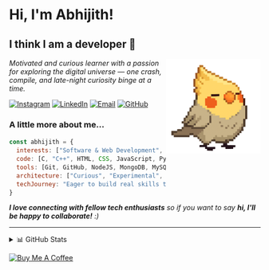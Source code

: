 # Hi, I'm Abhijith!
## I think I am a developer 🙂

<img align='right' src="assets/my-birb/tiel.gif" width="190">

<p><em>Motivated and curious learner with a passion for exploring the digital universe — one crash, compile, and late-night curiosity binge at a time.</em></p>

[![Instagram](https://img.shields.io/badge/Instagram-%23E4405F.svg?logo=Instagram&logoColor=white)](https://instagram.com/abhi.j10)
[![LinkedIn](https://img.shields.io/badge/LinkedIn-%230077B5.svg?logo=linkedin&logoColor=white)](https://linkedin.com/in/jithurx)
[![Email](https://img.shields.io/badge/Email-D14836?logo=gmail&logoColor=white)](mailto:abhijithxr@gmail.com)
[![GitHub](https://img.shields.io/github/followers/jithurx?label=follow&style=social)](https://github.com/jithurx)


### A little more about me...  

```javascript
const abhijith = {
  interests: ["Software & Web Development", "Hardware Engineering", "Space & Science Exploration", "Communication Systems"],
  code: [C, "C++", HTML, CSS, JavaScript, Python, "Bash Script"],
  tools: [Git, GitHub, NodeJS, MongoDB, MySQL, PyTorch, NumPy, SciPy, Arduino, Raspberry Pi],
  architecture: ["Curious", "Experimental", "Persistent", "Analytical", "Passionate"],
  techJourney: "Eager to build real skills through hands-on learning and experimentation"
}
```

<em><b>I love connecting with fellow tech enthusiasts</b> so if you want to say <b>hi, I'll be happy to collaborate!</b> :)</em>

---

<details>
  <summary>📊 GitHub Stats</summary>
  <img src="https://github-readme-stats.vercel.app/api?username=jithurx&theme=merko&hide_border=false&include_all_commits=true&count_private=false">
  <img src="https://nirzak-streak-stats.vercel.app/?user=jithurx&theme=merko&hide_border=false">
</details>

[![Buy Me A Coffee](https://img.shields.io/badge/Buy%20Me%20a%20Coffee-ffdd00?style=for-the-badge&logo=buy-me-a-coffee&logoColor=black)](https://buymeacoffee.com/jithurx)
